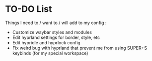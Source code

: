 # TO-DO List
Things I need to / want to / will add to my config :
- Customize waybar styles and modules
- Edit hyprland settings for border, style, etc
- Edit hypridle and hyprlock config
- Fix weird bug with hyprland that prevent me from using SUPER+S keybinds (for my special workspace)
